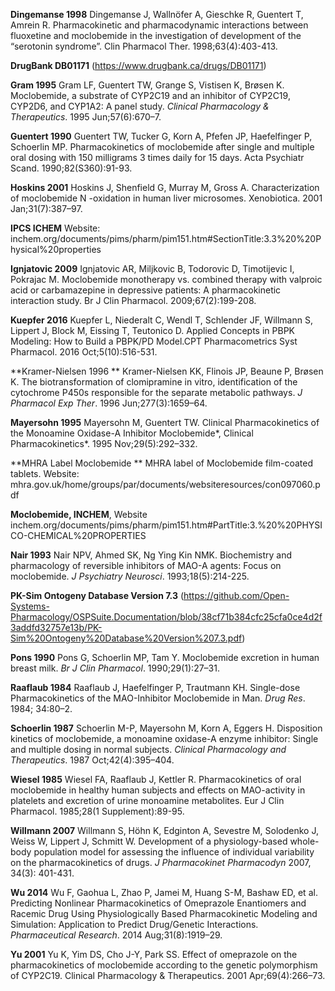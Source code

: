 **Dingemanse 1998** Dingemanse J, Wallnöfer A, Gieschke R, Guentert T, Amrein R. Pharmacokinetic and pharmacodynamic interactions between fluoxetine and moclobemide in the investigation of development of the “serotonin syndrome”. Clin Pharmacol Ther. 1998;63(4):403-413.

**DrugBank DB01171** (https://www.drugbank.ca/drugs/DB01171)

**Gram 1995** Gram LF, Guentert TW, Grange S, Vistisen K, Brøsen K. Moclobemide, a substrate of CYP2C19 and an inhibitor of CYP2C19, CYP2D6, and CYP1A2: A panel study. *Clinical Pharmacology & Therapeutics*. 1995 Jun;57(6):670–7.

**Guentert 1990** Guentert TW, Tucker G, Korn A, Pfefen JP, Haefelfinger P, Schoerlin MP. Pharmacokinetics of moclobemide after single and multiple oral dosing with 150 milligrams 3 times daily for 15 days. Acta Psychiatr Scand. 1990;82(S360):91-93.

**Hoskins 2001** Hoskins J, Shenfield G, Murray M, Gross A. Characterization of moclobemide N -oxidation in human liver microsomes. Xenobiotica. 2001 Jan;31(7):387–97.

**IPCS ICHEM** Website: inchem.org/documents/pims/pharm/pim151.htm#SectionTitle:3.3%20%20Physical%20properties

**Ignjatovic 2009** Ignjatovic AR, Miljkovic B, Todorovic D, Timotijevic I, Pokrajac M. Moclobemide monotherapy vs. combined therapy with valproic acid or carbamazepine in depressive patients: A pharmacokinetic interaction study. Br J Clin Pharmacol. 2009;67(2):199-208.

**Kuepfer 2016** Kuepfer L, Niederalt C, Wendl T, Schlender JF, Willmann S, Lippert J, Block M, Eissing T, Teutonico D. Applied Concepts in PBPK Modeling: How to Build a PBPK/PD Model.CPT Pharmacometrics Syst Pharmacol. 2016 Oct;5(10):516-531.

**Kramer-Nielsen 1996 ** Kramer-Nielsen KK, Flinois JP, Beaune P, Brøsen K. The biotransformation of clomipramine in vitro, identification of the cytochrome P450s responsible for the separate metabolic pathways. *J Pharmacol Exp Ther*. 1996 Jun;277(3):1659–64.

**Mayersohn 1995**  Mayersohn M, Guentert TW. Clinical Pharmacokinetics of the Monoamine Oxidase-A Inhibitor Moclobemide*, Clinical Pharmacokinetics*. 1995 Nov;29(5):292–332.

**MHRA Label Moclobemide ** MHRA label of Moclobemide film-coated tablets. Website: mhra.gov.uk/home/groups/par/documents/websiteresources/con097060.pdf

**Moclobemide, INCHEM**, Website inchem.org/documents/pims/pharm/pim151.htm#PartTitle:3.%20%20PHYSICO-CHEMICAL%20PROPERTIES

**Nair 1993** Nair NPV, Ahmed SK, Ng Ying Kin NMK. Biochemistry and pharmacology of reversible inhibitors of MAO-A agents: Focus on moclobemide. *J Psychiatry Neurosci*. 1993;18(5):214-225.

**PK-Sim Ontogeny Database Version 7.3** (https://github.com/Open-Systems-Pharmacology/OSPSuite.Documentation/blob/38cf71b384cfc25cfa0ce4d2f3addfd32757e13b/PK-Sim%20Ontogeny%20Database%20Version%207.3.pdf)

**Pons 1990** Pons G, Schoerlin MP, Tam Y. Moclobemide excretion in human breast milk. *Br J Clin Pharmacol*. 1990;29(1):27–31.

**Raaflaub 1984** Raaflaub J, Haefelfinger P, Trautmann KH. Single-dose Pharmacokinetics of the MAO-Inhibitor Moclobemide in Man. *Drug Res*. 1984; 34:80–2.

**Schoerlin 1987** Schoerlin M-P, Mayersohn M, Korn A, Eggers H. Disposition kinetics of moclobemide, a monoamine oxidase-A enzyme inhibitor: Single and multiple dosing in normal subjects. *Clinical Pharmacology and Therapeutics*. 1987 Oct;42(4):395–404.

**Wiesel 1985** Wiesel FA, Raaflaub J, Kettler R. Pharmacokinetics of oral moclobemide in healthy human subjects and effects on MAO-activity in platelets and excretion of urine monoamine metabolites. Eur J Clin Pharmacol. 1985;28(1 Supplement):89-95.

**Willmann 2007** Willmann S, Höhn K, Edginton A, Sevestre M, Solodenko J, Weiss W, Lippert J, Schmitt W. Development of a physiology-based whole-body population model for assessing the influence of individual variability on the pharmacokinetics of drugs. *J Pharmacokinet Pharmacodyn* 2007, 34(3): 401-431.

**Wu 2014** Wu F, Gaohua L, Zhao P, Jamei M, Huang S-M, Bashaw ED, et al. Predicting Nonlinear Pharmacokinetics of Omeprazole Enantiomers and Racemic Drug Using Physiologically Based Pharmacokinetic Modeling and Simulation: Application to Predict Drug/Genetic Interactions. *Pharmaceutical Research*. 2014 Aug;31(8):1919–29.

**Yu 2001** Yu K, Yim DS, Cho J-Y, Park SS. Effect of omeprazole on the pharmacokinetics of moclobemide according to the genetic polymorphism of CYP2C19. Clinical Pharmacology & Therapeutics. 2001 Apr;69(4):266–73.
